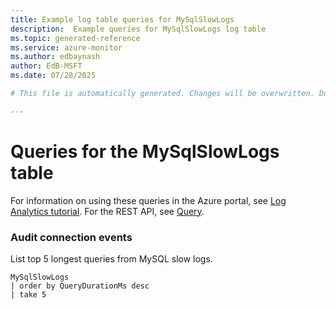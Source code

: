 ```yaml
---
title: Example log table queries for MySqlSlowLogs
description:  Example queries for MySqlSlowLogs log table
ms.topic: generated-reference
ms.service: azure-monitor
ms.author: edbaynash
author: EdB-MSFT
ms.date: 07/28/2025

# This file is automatically generated. Changes will be overwritten. Do not change this file directly. 

---
```


# Queries for the MySqlSlowLogs table

For information on using these queries in the Azure portal, see [Log Analytics tutorial](/azure/azure-monitor/logs/log-analytics-tutorial). For the REST API, see [Query](/azure/azure-monitor/logs/api/overview).


### Audit connection events  


List top 5 longest queries from MySQL slow logs.  

```query
MySqlSlowLogs
| order by QueryDurationMs desc
| take 5
```

